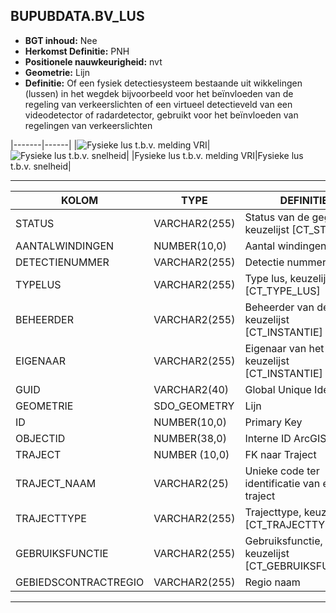 ﻿## BUPUBDATA.BV_LUS


* __BGT inhoud:__ Nee
* __Herkomst Definitie:__ PNH
* __Positionele nauwkeurigheid:__ nvt
* __Geometrie:__ Lijn
* __Definitie:__ Of een fysiek detectiesysteem bestaande uit wikkelingen (lussen) in het wegdek bijvoorbeeld voor het beïnvloeden van de regeling van verkeerslichten of een virtueel detectieveld van een videodetector of radardetector, gebruikt voor het beïnvloeden van regelingen van verkeerslichten



|-------|------|
|![Fysieke lus t.b.v. melding VRI](lus_1.png)|![Fysieke lus t.b.v. snelheid](lus_2.png)|
|Fysieke lus t.b.v. melding VRI|Fysieke lus t.b.v. snelheid|

***


|KOLOM                               |TYPE              |DEFINITIE|
|------                              |----              |-----    |
|STATUS                              |VARCHAR2(255)     |Status van de gegevens, keuzelijst [CT_STATUS]|
|AANTALWINDINGEN                     |NUMBER(10,0)      |Aantal windingen|
|DETECTIENUMMER                      |VARCHAR2(255)     |Detectie nummer|
|TYPELUS                             |VARCHAR2(255)     |Type lus, keuzelijst [CT_TYPE_LUS]|
|BEHEERDER                           |VARCHAR2(255)     |Beheerder van de lus, keuzelijst [CT_INSTANTIE]|
|EIGENAAR                            |VARCHAR2(255)     |Eigenaar van het object, keuzelijst [CT_INSTANTIE]|
|GUID                                |VARCHAR2(40)      |Global Unique Identifier|
|GEOMETRIE                           |SDO_GEOMETRY      |Lijn|
|ID                                  |NUMBER(10,0)      |Primary Key|
|OBJECTID                            |NUMBER(38,0)      |Interne ID ArcGIS|
|TRAJECT                             |NUMBER (10,0)     |FK naar Traject|
|TRAJECT_NAAM                        |VARCHAR2(25)      |Unieke code ter identificatie van een traject|
|TRAJECTTYPE                         |VARCHAR2(255)     |Trajecttype, keuzelijst [CT_TRAJECTTYPE]|
|GEBRUIKSFUNCTIE                     |VARCHAR2(255)     |Gebruiksfunctie, keuzelijst [CT_GEBRUIKSFUNCTIE]|
|GEBIEDSCONTRACTREGIO                |VARCHAR2(255)     |Regio naam|


***

